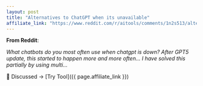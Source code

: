 ```yaml
---
layout: post
title: "Alternatives to ChatGPT when its unavailable"
affiliate_link: "https://www.reddit.com/r/aitools/comments/1n2s513/alternatives_to_chatgpt_when_its_unavailable/?ref=autoverse&utm_source=autoverse"
---
```


**From Reddit**:  
*<!-- SC_OFF --><div class='md'><p>What chatbots do you most often use when chatgpt is down? After GPT5 update, this started to happen more and more often... I have solved this partially by using multi...*

💬 Discussed → [Try Tool]({{ page.affiliate_link }})  

